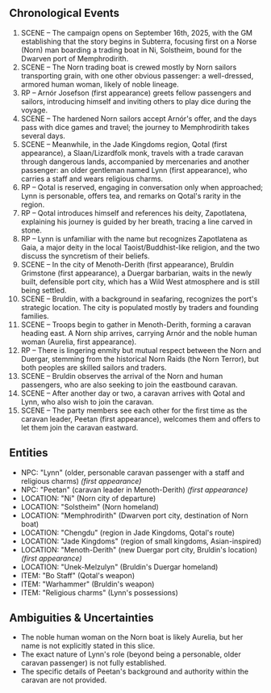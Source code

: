 ## Chronological Events

1. SCENE – The campaign opens on September 16th, 2025, with the GM establishing that the story begins in Subterra, focusing first on a Norse (Norn) man boarding a trading boat in Ni, Solstheim, bound for the Dwarven port of Memphrodirith.
2. SCENE – The Norn trading boat is crewed mostly by Norn sailors transporting grain, with one other obvious passenger: a well-dressed, armored human woman, likely of noble lineage.
3. RP – Arnór Josefson (first appearance) greets fellow passengers and sailors, introducing himself and inviting others to play dice during the voyage.
4. SCENE – The hardened Norn sailors accept Arnór's offer, and the days pass with dice games and travel; the journey to Memphrodirith takes several days.
5. SCENE – Meanwhile, in the Jade Kingdoms region, Qotal (first appearance), a Slaan/Lizardfolk monk, travels with a trade caravan through dangerous lands, accompanied by mercenaries and another passenger: an older gentleman named Lynn (first appearance), who carries a staff and wears religious charms.
6. RP – Qotal is reserved, engaging in conversation only when approached; Lynn is personable, offers tea, and remarks on Qotal's rarity in the region.
7. RP – Qotal introduces himself and references his deity, Zapotlatena, explaining his journey is guided by her breath, tracing a line carved in stone.
8. RP – Lynn is unfamiliar with the name but recognizes Zapotlatena as Gaia, a major deity in the local Taoist/Buddhist-like religion, and the two discuss the syncretism of their beliefs.
9. SCENE – In the city of Menoth-Derith (first appearance), Bruldin Grimstone (first appearance), a Duergar barbarian, waits in the newly built, defensible port city, which has a Wild West atmosphere and is still being settled.
10. SCENE – Bruldin, with a background in seafaring, recognizes the port's strategic location. The city is populated mostly by traders and founding families.
11. SCENE – Troops begin to gather in Menoth-Derith, forming a caravan heading east. A Norn ship arrives, carrying Arnór and the noble human woman (Aurelia, first appearance).
12. RP – There is lingering enmity but mutual respect between the Norn and Duergar, stemming from the historical Norn Raids (the Norn Terror), but both peoples are skilled sailors and traders.
13. SCENE – Bruldin observes the arrival of the Norn and human passengers, who are also seeking to join the eastbound caravan.
14. SCENE – After another day or two, a caravan arrives with Qotal and Lynn, who also wish to join the caravan.
15. SCENE – The party members see each other for the first time as the caravan leader, Peetan (first appearance), welcomes them and offers to let them join the caravan eastward.

## Entities

- NPC: "Lynn" (older, personable caravan passenger with a staff and religious charms) *(first appearance)*
- NPC: "Peetan" (caravan leader in Menoth-Derith) *(first appearance)*
- LOCATION: "Ni" (Norn city of departure)
- LOCATION: "Solstheim" (Norn homeland)
- LOCATION: "Memphrodirith" (Dwarven port city, destination of Norn boat)
- LOCATION: "Chengdu" (region in Jade Kingdoms, Qotal's route)
- LOCATION: "Jade Kingdoms" (region of small kingdoms, Asian-inspired)
- LOCATION: "Menoth-Derith" (new Duergar port city, Bruldin's location) *(first appearance)*
- LOCATION: "Unek-Melzulyn" (Bruldin's Duergar homeland)
- ITEM: "Bo Staff" (Qotal's weapon)
- ITEM: "Warhammer" (Bruldin's weapon)
- ITEM: "Religious charms" (Lynn's possessions)

## Ambiguities & Uncertainties

- The noble human woman on the Norn boat is likely Aurelia, but her name is not explicitly stated in this slice.
- The exact nature of Lynn's role (beyond being a personable, older caravan passenger) is not fully established.
- The specific details of Peetan's background and authority within the caravan are not provided.